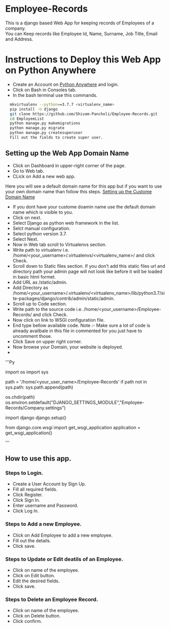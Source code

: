 # Employee-Records
This is a django based Web App for keeping records of Employees of a company.  
You can Keep records like Employee Id, Name, Surname, Job Title, Email and Address.

# Instructions to Deploy this Web App on Python Anywhere

* Create an Account on [Python Anywhere](https://www.pythonanywhere.com/) and login.
* Click on Bash in Consoles tab.
* In the bash terminal use this commands.

```bash
  mkvirtualenv --python==3.7.7 <virtualenv_name>
  pip install -U django
  git clone https://github.com/Shivam-Pancholi/Employee-Records.git
  cd EmployeeList
  python manage.py makemigrations
  python manage.py migrate
  python manage.py createsuperuser
  Fill out the fields to create super user.
 ```
 
## Setting up the Web App Domain Name
* Click on Dashboard in upper-right corner of the page.
* Go to Web tab.
* CLick on Add a new web app.

Here you will see a default domain name for this app but if you want to use your own domain name than follow this steps.
[Setting up the Custome Domain Name](https://help.pythonanywhere.com/pages/CustomDomains/)

* If you dont have your custome doamin name use the default domain name which is visible to you.
* Click on next.
* Select Django as python web framework in the list.
* Selct manual configuration.
* Select python version 3.7.
* Select Next.
* Now in Web tab scroll to Virtualenvs section.
* Write path to virtualenv i.e. /home/<your_username>/.virtualenvs/<virtualenv_name>/ and click Check.
* Scroll down to Static files section.
If you don't add this static files url and directory path your admin page will not look like before it will be loaded in basic html formet.
* Add URL as /static/admin.
* Add Directory as /home/<your_username>/.virtualenv/<virtualenv_name>/lib/python3.7/site-packages/django/contrib/admin/static/admin.
* Scroll up to Code section.
* Write path to the source code i.e. /home/<your_username>/Employee-Records/ and click Check.
* Now click on link to WSGI configuration file.
* End type bellow available code. Note :- Make sure a lot of code is already availbale in this file in commented for you just have to uncomment those.
* Click Save on upper right corner.
* Now browse your Domain, your website is deployed.
* 
'''Py

import os
import sys

path = '/home/<your_user_name>/Employee-Records'
if path not in sys.path:
    sys.path.append(path)

os.chdir(path)
os.environ.setdefault("DJANGO_SETTINGS_MODULE","Employee-Records/Company.settings")

import django
django.setup()

from django.core.wsgi import get_wsgi_application
application = get_wsgi_application()

'''

## How to use this app.

### Steps to Login.

* Create a User Account by Sign Up.  
* Fill all required fields.  
* Click Register.  
* Click Sign In.  
* Enter username and Password.  
* Click Log In.  

### Steps to Add a new Employee.

* Click on Add Employee to add a new employee.  
* Fill out the details.  
* Click save.  

### Steps to Update or Edit deatils of an Employee.

* Click on name of the employee.  
* Click on Edit button.  
* Edit the desired fields.  
* Click save.  

### Steps to Delete an Employee Record.

* Click on name of the employee.  
* Click on Delete button.  
* Click confirm.  
